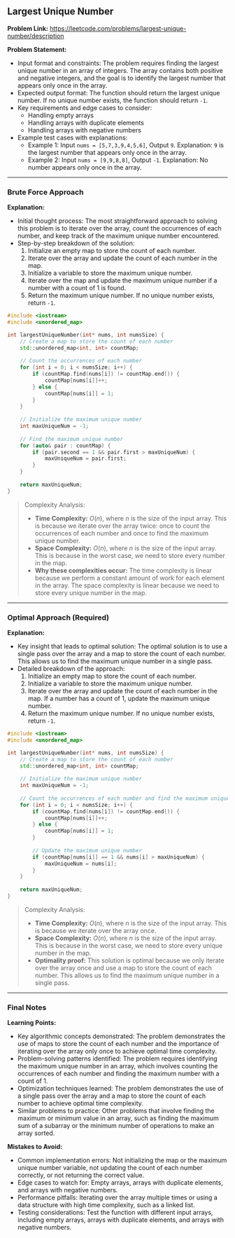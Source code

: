 ## Largest Unique Number

**Problem Link:** https://leetcode.com/problems/largest-unique-number/description

**Problem Statement:**
- Input format and constraints: The problem requires finding the largest unique number in an array of integers. The array contains both positive and negative integers, and the goal is to identify the largest number that appears only once in the array.
- Expected output format: The function should return the largest unique number. If no unique number exists, the function should return `-1`.
- Key requirements and edge cases to consider:
  - Handling empty arrays
  - Handling arrays with duplicate elements
  - Handling arrays with negative numbers
- Example test cases with explanations:
  - Example 1: Input `nums = [5,7,3,9,4,5,6]`, Output `9`. Explanation: `9` is the largest number that appears only once in the array.
  - Example 2: Input `nums = [9,9,8,8]`, Output `-1`. Explanation: No number appears only once in the array.

---

### Brute Force Approach

**Explanation:**
- Initial thought process: The most straightforward approach to solving this problem is to iterate over the array, count the occurrences of each number, and keep track of the maximum unique number encountered.
- Step-by-step breakdown of the solution:
  1. Initialize an empty map to store the count of each number.
  2. Iterate over the array and update the count of each number in the map.
  3. Initialize a variable to store the maximum unique number.
  4. Iterate over the map and update the maximum unique number if a number with a count of 1 is found.
  5. Return the maximum unique number. If no unique number exists, return `-1`.

```cpp
#include <iostream>
#include <unordered_map>

int largestUniqueNumber(int* nums, int numsSize) {
    // Create a map to store the count of each number
    std::unordered_map<int, int> countMap;
    
    // Count the occurrences of each number
    for (int i = 0; i < numsSize; i++) {
        if (countMap.find(nums[i]) != countMap.end()) {
            countMap[nums[i]]++;
        } else {
            countMap[nums[i]] = 1;
        }
    }
    
    // Initialize the maximum unique number
    int maxUniqueNum = -1;
    
    // Find the maximum unique number
    for (auto& pair : countMap) {
        if (pair.second == 1 && pair.first > maxUniqueNum) {
            maxUniqueNum = pair.first;
        }
    }
    
    return maxUniqueNum;
}
```

> Complexity Analysis:
> - **Time Complexity:** $O(n)$, where $n$ is the size of the input array. This is because we iterate over the array twice: once to count the occurrences of each number and once to find the maximum unique number.
> - **Space Complexity:** $O(n)$, where $n$ is the size of the input array. This is because in the worst case, we need to store every number in the map.
> - **Why these complexities occur:** The time complexity is linear because we perform a constant amount of work for each element in the array. The space complexity is linear because we need to store every unique number in the map.

---

### Optimal Approach (Required)

**Explanation:**
- Key insight that leads to optimal solution: The optimal solution is to use a single pass over the array and a map to store the count of each number. This allows us to find the maximum unique number in a single pass.
- Detailed breakdown of the approach:
  1. Initialize an empty map to store the count of each number.
  2. Initialize a variable to store the maximum unique number.
  3. Iterate over the array and update the count of each number in the map. If a number has a count of 1, update the maximum unique number.
  4. Return the maximum unique number. If no unique number exists, return `-1`.

```cpp
#include <iostream>
#include <unordered_map>

int largestUniqueNumber(int* nums, int numsSize) {
    // Create a map to store the count of each number
    std::unordered_map<int, int> countMap;
    
    // Initialize the maximum unique number
    int maxUniqueNum = -1;
    
    // Count the occurrences of each number and find the maximum unique number
    for (int i = 0; i < numsSize; i++) {
        if (countMap.find(nums[i]) != countMap.end()) {
            countMap[nums[i]]++;
        } else {
            countMap[nums[i]] = 1;
        }
        
        // Update the maximum unique number
        if (countMap[nums[i]] == 1 && nums[i] > maxUniqueNum) {
            maxUniqueNum = nums[i];
        }
    }
    
    return maxUniqueNum;
}
```

> Complexity Analysis:
> - **Time Complexity:** $O(n)$, where $n$ is the size of the input array. This is because we iterate over the array once.
> - **Space Complexity:** $O(n)$, where $n$ is the size of the input array. This is because in the worst case, we need to store every unique number in the map.
> - **Optimality proof:** This solution is optimal because we only iterate over the array once and use a map to store the count of each number. This allows us to find the maximum unique number in a single pass.

---

### Final Notes

**Learning Points:**
- Key algorithmic concepts demonstrated: The problem demonstrates the use of maps to store the count of each number and the importance of iterating over the array only once to achieve optimal time complexity.
- Problem-solving patterns identified: The problem requires identifying the maximum unique number in an array, which involves counting the occurrences of each number and finding the maximum number with a count of 1.
- Optimization techniques learned: The problem demonstrates the use of a single pass over the array and a map to store the count of each number to achieve optimal time complexity.
- Similar problems to practice: Other problems that involve finding the maximum or minimum value in an array, such as finding the maximum sum of a subarray or the minimum number of operations to make an array sorted.

**Mistakes to Avoid:**
- Common implementation errors: Not initializing the map or the maximum unique number variable, not updating the count of each number correctly, or not returning the correct value.
- Edge cases to watch for: Empty arrays, arrays with duplicate elements, and arrays with negative numbers.
- Performance pitfalls: Iterating over the array multiple times or using a data structure with high time complexity, such as a linked list.
- Testing considerations: Test the function with different input arrays, including empty arrays, arrays with duplicate elements, and arrays with negative numbers.